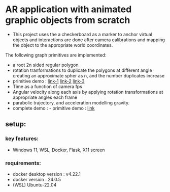 
# AR application with animated graphic objects from scratch

- This project uses the a checkerboard as a marker to anchor virtual objects and interactions are done after camera calibrations and mapping the object to the appropriate world coordinates.

The following graph primitives are implemented:
- a root 2n sided regular polygon 
- rotation tranformations to duplicate the polygons at different angle creating an approximate spher as n, and the number duplicates increase
- primitive demo : [link-1](videos/2_4_120.mp4) [link-2](videos/6_8_120.mp4) [link-3](videos/16_20_240.mp4)
- Time as a function of camera fps
- Angular velocity along each axis by applying rotation transformations at appropriate angles each frame
- parabolic trajectory, and acceleration modelling gravity.
- complete demo : - primitive demo : [link](videos/FINAL_EXTENSION_DEMO.mp4)
## setup:

### key features:

- Windows 11, WSL, Docker, Flask, X11 screen

### requirements: 
- docker desktop version : v4.22.1
- docker version : 24.0.5
- (WSL) Ubuntu-22.04


<!-- 


 <table>
  <tr>
    <th>
      <video width="320" height="240" controls autoplay>
        <source src="videos/2_4_120.mp4" type="video/mp4">
      </video>
    </th> 
    <th>
      <video width="320" height="240" controls autoplay>
        <source src="videos/6_8_120.mp4" type="video/mp4">
      </video>
    </th>
    <th>  
      <video width="320" height="240" controls autoplay>
        <source src="videos/16_20_240.mp4" type="video/mp4">
      </video>
    </th>
  </tr>
</table>  -->